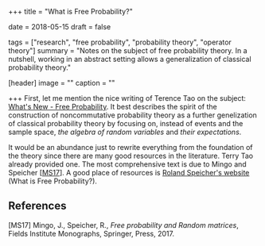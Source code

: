 +++
title = "What is Free Probability?"

date = 2018-05-15
draft = false

tags = ["research", "free probability", "probability theory", "operator theory"]
summary = "Notes on the subject of free probability theory. In a nutshell, working in an abstract setting allows a generalization of classical probability theory."

[header]
image = ""
caption = ""

+++
First, let me mention the nice writing of Terence Tao on the subject: [What's New - Free Probability](https://terrytao.wordpress.com/2010/02/10/245a-notes-5-free-probability/). It best describes the spirit of the construction of noncommutative probability theory as a further genelization of classical probability theory by focusing on, instead of events and the sample space, _the algebra of random variables_ and _their expectations_. 

It would be an abundance just to rewrite everything from the foundation of the theory since there are many good resources in the literature. Terry Tao already provided one. The most comprehensive text is due to Mingo and Speicher [[MS17](#MS17)]. A good place of resources is [Roland Speicher's website](https://www.math.uni-sb.de/ag/speicher/ueberFWTE.html) (What is Free Probability?).


## References

[<a id="MS17">MS17</a>] Mingo, J., Speicher, R., _Free probability and Random matrices_, Fields Institute Monographs, Springer, Press, 2017.